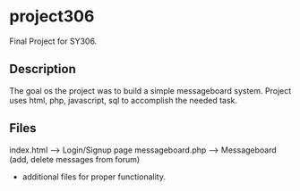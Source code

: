 # project306
Final Project for SY306. 

## Description
The goal os the project was to build a simple messageboard system. 
Project uses html, php, javascript, sql to accomplish the needed task.

## Files
index.html --> Login/Signup page
messageboard.php --> Messageboard (add, delete messages from forum)
+ additional files for proper functionality.
